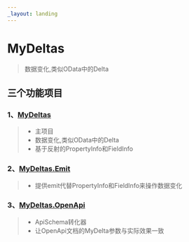 ```yaml
---
_layout: landing
---
```


# MyDeltas
>数据变化,类似OData中的Delta

## 三个功能项目
### 1、[MyDeltas](./deltas.md)
>* 主项目
>* 数据变化,类似OData中的Delta
>* 基于反射的PropertyInfo和FieldInfo

### 2、[MyDeltas.Emit](./emit.md)
>* 提供emit代替PropertyInfo和FieldInfo来操作数据变化

### 3、[MyDeltas.OpenApi](./openapi.md)
>* ApiSchema转化器
>* 让OpenApi文档的MyDelta参数与实际效果一致
